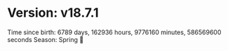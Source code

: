 # Version: v18.7.1
Time since birth: 6789 days, 162936 hours, 9776160 minutes, 586569600 seconds
Season: Spring 🌸
